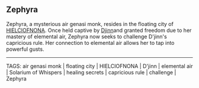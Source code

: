 ## Zephyra

Zephyra, a mysterious air genasi monk, resides in the floating city of [HIELCIOFNONA](../Places/HIELCIOFNONA.md). Once held captive by [Djinn](Djinn.md)and granted freedom due to her mastery of elemental air, Zephyra now seeks to challenge D'jinn's capricious rule. Her connection to elemental air allows her to tap into powerful gusts.


---
TAGS: air genasi monk | floating city | HIELCIOFNONA | D'jinn | elemental air | Solarium of Whispers | healing secrets | capricious rule | challenge | Zephyra

